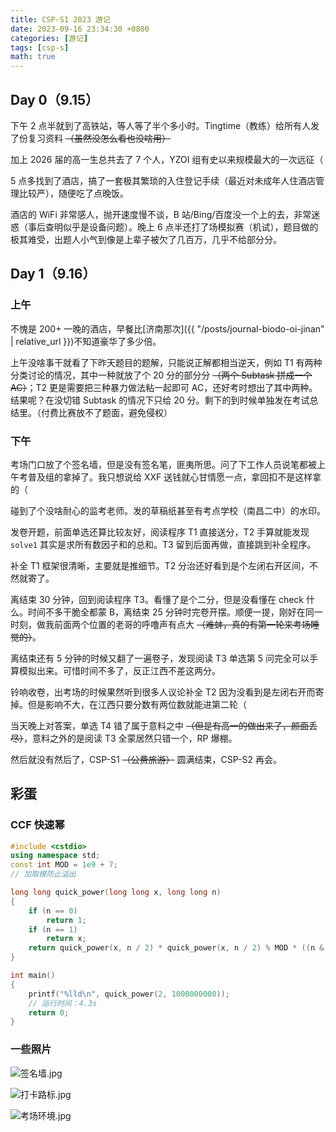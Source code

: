 ```yaml
---
title: CSP-S1 2023 游记
date: 2023-09-16 23:34:30 +0800
categories: [游记]
tags: [csp-s]
math: true
---
```


## Day 0（9.15）

下午 2 点半就到了高铁站，等人等了半个多小时。Tingtime（教练）给所有人发了份复习资料 ~~（虽然没怎么看也没啥用）~~

加上 2026 届的高一生总共去了 7 个人，YZOI 组有史以来规模最大的一次远征（

5 点多找到了酒店，搞了一套极其繁琐的入住登记手续（最近对未成年人住酒店管理比较严），随便吃了点晚饭。

酒店的 WiFi 非常感人，抛开速度慢不谈，B 站/Bing/百度没一个上的去，非常迷惑（事后查明似乎是设备问题）。晚上 6 点半还打了场模拟赛（机试），题目做的极其难受，出题人小气到像是上辈子被欠了几百万，几乎不给部分分。

## Day 1（9.16）

### 上午

不愧是 200+ 一晚的酒店，早餐比[济南那次]({{ "/posts/journal-biodo-oi-jinan" | relative_url }})不知道豪华了多少倍。

上午没啥事干就看了下昨天题目的题解，只能说正解都相当逆天，例如 T1 有两种分类讨论的情况，其中一种就放了个 20 分的部分分 ~~（两个 Subtask 拼成一个 AC）~~；T2 更是需要把三种暴力做法粘一起即可 AC，还好考时想出了其中两种。结果呢？在没切错 Subtask 的情况下只给 20 分。剩下的到时候单独发在考试总结里。（付费比赛放不了题面，避免侵权）

### 下午

考场门口放了个签名墙，但是没有签名笔，匪夷所思。问了下工作人员说笔都被上午考普及组的拿掉了。我只想说给 XXF 送钱就心甘情愿一点，拿回扣不是这样拿的（

碰到了个没啥耐心的监考老师。发的草稿纸甚至有考点学校（南昌二中）的水印。

发卷开题，前面单选还算比较友好，阅读程序 T1 直接送分，T2 手算就能发现 `solve1` 其实是求所有数因子和的总和。T3 留到后面再做，直接跳到补全程序。

补全 T1 框架很清晰，主要就是推细节。T2 分治还好看到是个左闭右开区间，不然就寄了。

离结束 30 分钟，回到阅读程序 T3。看懂了是个二分，但是没看懂在 check 什么。时间不多干脆全都蒙 B，离结束 25 分钟时完卷开摆。顺便一提，刚好在同一时刻，做我前面两个位置的老哥的呼噜声有点大 ~~（难蚌，真的有第一轮来考场睡觉的）~~。

离结束还有 5 分钟的时候又翻了一遍卷子，发现阅读 T3 单选第 5 问完全可以手算模拟出来。可惜时间不多了，反正江西不差这两分。

铃响收卷，出考场的时候果然听到很多人议论补全 T2 因为没看到是左闭右开而寄掉。但是影响不大，在江西只要分数有两位数就能进第二轮（

当天晚上对答案，单选 T4 错了属于意料之中 ~~（但是有高一的做出来了，颜面丢尽）~~，意料之外的是阅读 T3 全蒙居然只错一个，RP 爆棚。

然后就没有然后了，CSP-S1 ~~（公费旅游）~~ 圆满结束，CSP-S2 再会。

## 彩蛋

### CCF 快速幂

```c++
#include <cstdio>
using namespace std;
const int MOD = 1e9 + 7;
// 加取模防止溢出

long long quick_power(long long x, long long n)
{
    if (n == 0)
        return 1;
    if (n == 1)
        return x;
    return quick_power(x, n / 2) * quick_power(x, n / 2) % MOD * ((n & 1) == 1 ? x : 1) % MOD;
}

int main()
{
    printf("%lld\n", quick_power(2, 1000000000));
    // 运行时间：4.3s
    return 0;
}
```

### 一些照片

![签名墙.jpg](https://z1.ax1x.com/2023/09/16/pPfoPmT.jpg)

![打卡路标.jpg](https://z1.ax1x.com/2023/09/16/pPfoi0U.jpg)

![考场环境.jpg](https://z1.ax1x.com/2023/09/16/pPfo9XV.jpg)

